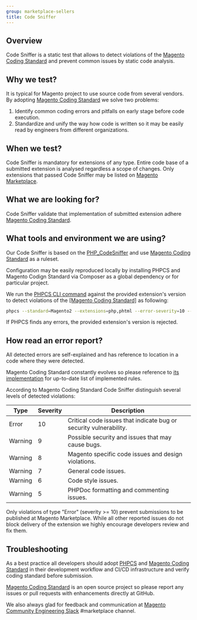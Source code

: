 ```yaml
---
group: marketplace-sellers
title: Code Sniffer
---
```


## Overview

Code Sniffer is a static test that allows to detect violations of the [Magento Coding Standard](https://github.com/magento/magento-coding-standard/) and prevent common issues by static code analysis.

## Why we test?

It is typical for Magento project to use source code from several vendors. By adopting [Magento Coding Standard](https://github.com/magento/magento-coding-standard/) we solve two problems:

1. Identify common coding errors and pitfalls on early stage before code execution.
2. Standardize and unify the way how code is written so it may be easily read by engineers from different organizations.

## When we test?

Code Sniffer is mandatory for extensions of any type. Entire code base of a submitted extension is analysed regardless a scope of changes. Only extensions that passed Code Sniffer may be listed on [Magento Marketplace](https://marketplace.magento.com/).

## What we are looking for?

Code Sniffer validate that implementation of submitted extension adhere [Magento Coding Standard](https://github.com/magento/magento-coding-standard/).

## What tools and environment we are using?

Our Code Sniffer is based on the [PHP_CodeSniffer](https://github.com/squizlabs/PHP_CodeSniffer) and use [Magento Coding Standard](https://github.com/magento/magento-coding-standard/) as a ruleset.

Configuration may be easily reproduced locally by installing PHPCS and Magento Codign Standard via Composer as a global dependency or for particular project.

We run the [PHPCS CLI command](https://github.com/squizlabs/PHP_CodeSniffer/blob/master/bin/phpcs) against the provided extension's version to detect violations of the [[Magento Coding Standard]](https://github.com/magento/magento-coding-standard/) as following:

```bash
phpcs --standard=Magento2 --extensions=php,phtml --error-severity=10 --ignore-annotations --report=json --report-file=report.json <path-to-extension>
```
If PHPCS finds any errors, the provided extension's version is rejected.

## How read an error report?

All detected errors are self-explained and has reference to location in a code where they were detected. 

Magento Coding Standard constantly evolves so please reference to [its implementation](https://github.com/magento/magento-coding-standard/blob/develop/Magento2/ruleset.xml) for up-to-date list of implemented rules.

According to Magento Coding Standard Code Sniffer distinguish several levels of detected violations:

| Type | Severity | Description |
|------|----------|-------------|
| Error | 10 | Critical code issues that indicate bug or security vulnerability. |
| Warning | 9 | Possible security and issues that may cause bugs. |
| Warning | 8 | Magento specific code issues and design violations. |
| Warning | 7 | General code issues. |
| Warning | 6 | Code style issues. |
| Warning | 5 | PHPDoc formatting and commenting issues. |

Only violations of type "Error" (severity >= 10) prevent submissions to be published at Magento Marketplace. While all other reported issues do not block delivery of the extension we highly encourage developers review and fix them.

## Troubleshooting

As a best practice all developers should adopt [PHPCS](https://github.com/squizlabs/PHP_CodeSniffer) and [Magento Coding Standard](https://github.com/magento/magento-coding-standard/) in their development workflow and CI/CD infrastructure and verify coding standard before submission.

[Magento Coding Standard](https://github.com/magento/magento-coding-standard/) is an open source project so please report any issues or pull requests with enhancements directly at GitHub.

We also always glad for feedback and communication at [Magento Community Engineering Slack](https://magentocommeng.slack.com/archives/C7SL5CGDN) #marketplace channel.
